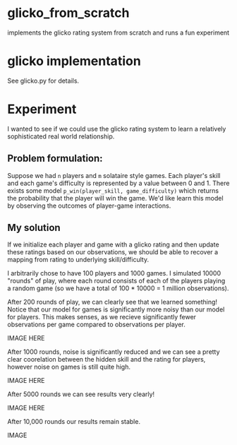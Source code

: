 # glicko_from_scratch
implements the glicko rating system from scratch and runs a fun experiment

# glicko implementation
See glicko.py for details. 

# Experiment
I wanted to see if we could use the glicko rating system to learn a relatively sophisticated real world relationship. 

## Problem formulation: 
Suppose we had `n` players and `m` solataire style games. Each player's skill and each game's difficulty is represented by a value between 0 and 1. There exists some model `p_win(player_skill, game_difficulty)` which returns the probability that the player will win the game. We'd like learn this model by observing the outcomes of player-game interactions.

## My solution
If we initialize each player and game with a glicko rating and then update these ratings based on our observations, we should be able to recover a mapping from rating to underlying skill/difficulty.

I arbitrarily chose to have 100 players and 1000 games. I simulated 10000 "rounds" of play, where each round consists of each of the players playing a random game (so we have a total of 100 * 10000 = 1 million observations).

After 200 rounds of play, we can clearly see that we learned something! Notice that our model for games is significantly more noisy than our model for players. This makes senses, as we recieve significantly fewer observations per game compared to observations per player.

IMAGE HERE

After 1000 rounds, noise is significantly reduced and we can see a pretty clear coorelation between the hidden skill and the rating for players, however noise on games is still quite high. 

IMAGE HERE

After 5000 rounds we can see results very clearly!

IMAGE HERE

After 10,000 rounds our results remain stable.

IMAGE



